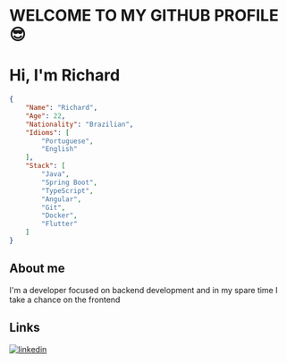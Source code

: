 
# WELCOME TO MY GITHUB PROFILE 😎

# Hi, I'm Richard 

```json
{
    "Name": "Richard",
    "Age": 22,
    "Nationality": "Brazilian",
    "Idioms": [
        "Portuguese",
        "English"
    ],
    "Stack": [
        "Java",
        "Spring Boot",
        "TypeScript",
        "Angular",
        "Git",
        "Docker",
        "Flutter"
    ]
}
```

## About me
I'm a developer focused on backend development and in my spare time I take a chance on the frontend 


## Links
[![linkedin](https://img.shields.io/badge/linkedin-0A66C2?style=for-the-badge&logo=linkedin&logoColor=white)](https://www.linkedin.com/in/richardprandt)

